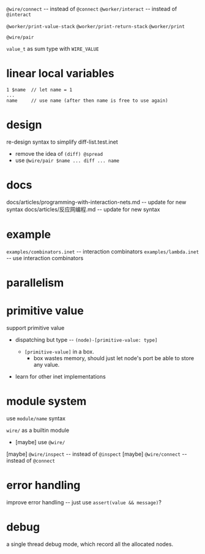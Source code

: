 `@wire/connect` -- instead of `@connect`
`@worker/interact` -- instead of `@interact`

`@worker/print-value-stack`
`@worker/print-return-stack`
`@worker/print`

`@wire/pair`

`value_t` as sum type with `WIRE_VALUE`

# linear local variables

```
1 $name  // let name = 1
...
name     // use name (after then name is free to use again)
```

# design

re-design syntax to simplify diff-list.test.inet

- remove the idea of `(diff) @spread`
- use `@wire/pair $name ... diff ... name`

# docs

docs/articles/programming-with-interaction-nets.md -- update for new syntax
docs/articles/反应网编程.md -- update for new syntax

# example

`examples/combinators.inet` -- interaction combinators
`examples/lambda.inet` -- use interaction combinators

# parallelism

# primitive value

support primitive value

- dispatching but type -- `(node)-[primitive-value: type]`
  - `[primitive-value]` in a box.
    - box wastes memory, should just let node's port be able to store any value.

- learn for other inet implementations

# module system

use `module/name` syntax

`wire/` as a builtin module

- [maybe] use `@wire/`

[maybe] `@wire/inspect` -- instead of `@inspect`
[maybe] `@wire/connect` -- instead of `@connect`

# error handling

improve error handling -- just use `assert(value && message)`?

# debug

a single thread debug mode, which record all the allocated nodes.

